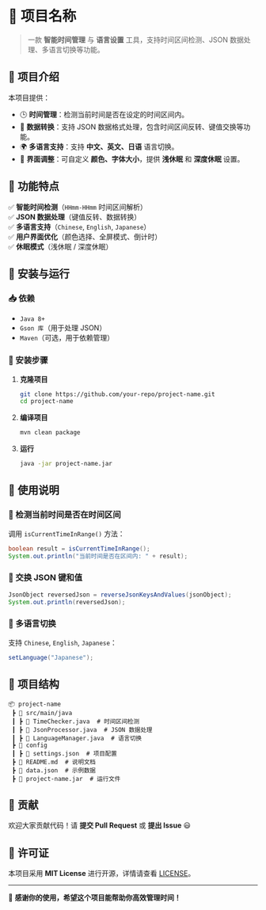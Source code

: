# **📘 项目名称**

> 一款 **智能时间管理** 与 **语言设置** 工具，支持时间区间检测、JSON 数据处理、多语言切换等功能。

## **📌 项目介绍**
本项目提供：
- 🕒 **时间管理**：检测当前时间是否在设定的时间区间内。
- 🔄 **数据转换**：支持 JSON 数据格式处理，包含时间区间反转、键值交换等功能。
- 🌍 **多语言支持**：支持 **中文、英文、日语** 语言切换。
- 🎨 **界面调整**：可自定义 **颜色、字体大小**，提供 **浅休眠** 和 **深度休眠** 设置。

## **🚀 功能特点**
✅ **智能时间检测**（`HHmm-HHmm` 时间区间解析）  
✅ **JSON 数据处理**（键值反转、数据转换）  
✅ **多语言支持**（`Chinese`, `English`, `Japanese`）  
✅ **用户界面优化**（颜色选择、全屏模式、倒计时）  
✅ **休眠模式**（浅休眠 / 深度休眠）

## **🔧 安装与运行**
### **📥 依赖**
- `Java 8+`
- `Gson 库`（用于处理 JSON）
- `Maven`（可选，用于依赖管理）

### **📌 安装步骤**
1. **克隆项目**
   ```bash
   git clone https://github.com/your-repo/project-name.git
   cd project-name
   ```
2. **编译项目**
   ```bash
   mvn clean package
   ```
3. **运行**
   ```bash
   java -jar project-name.jar
   ```

## **📜 使用说明**
### **🔹 检测当前时间是否在时间区间**
调用 `isCurrentTimeInRange()` 方法：
```java
boolean result = isCurrentTimeInRange();
System.out.println("当前时间是否在区间内: " + result);
```

### **🔹 交换 JSON 键和值**
```java
JsonObject reversedJson = reverseJsonKeysAndValues(jsonObject);
System.out.println(reversedJson);
```

### **🔹 多语言切换**
支持 `Chinese`, `English`, `Japanese`：
```java
setLanguage("Japanese");
```

## **📂 项目结构**
```plaintext
📦 project-name
 ┣ 📂 src/main/java
 ┃ ┣ 📜 TimeChecker.java  # 时间区间检测
 ┃ ┣ 📜 JsonProcessor.java  # JSON 数据处理
 ┃ ┣ 📜 LanguageManager.java  # 语言切换
 ┣ 📂 config
 ┃ ┣ 📜 settings.json  # 项目配置
 ┣ 📜 README.md  # 说明文档
 ┣ 📜 data.json  # 示例数据
 ┣ 📜 project-name.jar  # 运行文件
```

## **📌 贡献**
欢迎大家贡献代码！请 **提交 Pull Request** 或 **提出 Issue** 😃

## **📜 许可证**
本项目采用 **MIT License** 进行开源，详情请查看 [LICENSE](LICENSE)。

---

🎉 **感谢你的使用，希望这个项目能帮助你高效管理时间！**
```